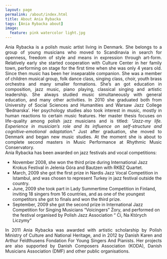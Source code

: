 ```yaml
---
layout: page
permalink: /about/index.html
title: About Ania Rybacka
tags: [Ania Rybacka about]
image:
  feature: pink watercolor light.jpg
---
```

<p align="justify">Ania Rybacka is a polish music artist living in Denmark. She belongs to a group of young musicians who moved to Scandinavia in search for openness, freedom of style and means in expression through art-form. Relatively early she started cooperation with Culture Center in her family town, performing on stage for the first time when she was only 4 years old. Since then music has been her inseparable companion. She was a member of children musical group, folk dance class, singing class, choir, youth brass orchestra and many smaller formations. She’s an got education in composition, jazz music, piano playing, classical singing and artistic leadership. She always studied music simultaneously with general education, and many other activities. In 2010 she graduated both from University of Social Sciences and Humanities and Warsaw Jazz College ‘Bednarska’. Her psychology studies also took interest in music, mostly in human reactions to certain music features. Her master thesis focuses on life-quality among polish jazz musicians and is titled: <i>"Jazz-my life. Experience in musician’s role and its influence on self-structure and cognitive-emotional adaptation."</i> Just after graduation, she moved to Denmark and began new music studies. At the moment she is about to complete second masters in Music Performance at Rhythmic Music Conservatory.
<br>
Ania Rybacka has been awarded on jazz festivals and vocal competitions:

* November 2008, she won the third prize during International Jazz Krokus Festival in Jelenia Góra and Bautzen with RKBZ Quartet.
* March, 2009 she got the first prize in Nardis Jazz Vocal Competition in Istambul, and was chosen to represent Turkey in jazz festival outside the country.
* June, 2009 she took part in Lady Summertime Competition in Finland, inviting 18 singers from 16 countries, and as one of the youngest competitors she got to finals and won the third prize.
* September, 2009 she got the second prize in International Jazz Competition for Singing Musicians “Voicingers” Żory, and performed on the festival organised by Polish Jazz Association “ Ci, Na Których Liczymy”

<p align="justify">
In 2011 Ania Rybacka was awarded with artistic scholarship by Polish Ministry of Culture and National Heritage, and in 2012 by Danish Karen and Arthur Feldthusens Fondation For Young Singers And Pianists. Her projects are also supported by Danish Composers Association (KODA), Danish Musicians Association (DMF) and other public organisations.</p>



